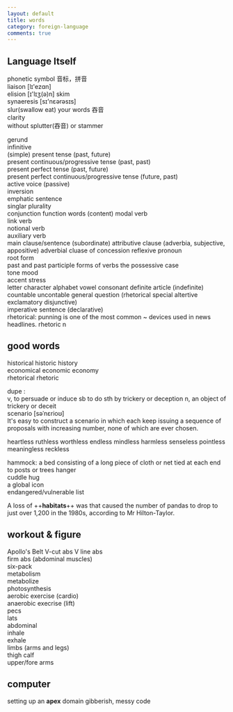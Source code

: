 ```yaml
---
layout: default
title: words 
category: foreign-language 
comments: true
---
```



## Language Itself
phonetic symbol 音标，拼音  
liaison [lɪ'ezɑn]  
elision [ɪ'lɪʒ(ə)n] skim  
synaeresis [sɪ'nɛərəsɪs]  
slur(swallow eat) your words 吞音  
clarity  
without splutter(吞音) or stammer  

gerund  
infinitive  
(simple) present tense (past, future)  
present continuous/progressive tense (past, past)  
present perfect tense (past, future)  
present perfect continuous/progressive tense (future, past)  
active voice (passive)  
inversion  
emphatic sentence  
singlar plurality  
conjunction 
function words (content) 
modal verb  
link verb  
notional verb  
auxiliary verb  
main clause/sentence (subordinate)
attributive clause (adverbia, subjective, appositive)
adverbial cluase of concession
reflexive pronoun  
root form  
past and past participle forms of verbs
the possessive case  
tone mood  
accent stress  
letter character
alphabet
vowel
consonant
definite article (indefinite)
countable
uncontable
general question (rhetorical special altertive exclamatory disjunctive)  
imperative sentence (declarative)  
rhetorical: punning is one of the most common ~ devices used in news headlines.
rhetoric n

## good words
historical historic history  
economical economic economy  
rhetorical rhetoric  

dupe :  
v, to persuade or induce sb to do sth by trickery or deception
n, an object of trickery or deceit  
scenario [səˈnɛrioʊ]  
It's easy to construct a scenario in which each keep issuing a sequence of proposals with increasing number, none of which are ever chosen.  

heartless ruthless worthless endless mindless harmless senseless pointless meaningless reckless 

hammock: a bed consisting of a long piece of cloth or net tied at each end to posts or trees 
hanger  
cuddle hug  
a global icon  
endangered/vulnerable list

A loss of ++**habitats**++ was that caused the number of pandas to drop to just over 1,200 in the 1980s, according to Mr Hilton-Taylor.

## workout & figure
Apollo's Belt  V-cut abs  V line abs  
firm abs (abdominal muscles)  
six-pack  
metabolism  
metabolize  
photosynthesis  
aerobic exercise (cardio)  
anaerobic execrise (lift)  
pecs  
lats  
abdominal  
inhale  
exhale  
limbs (arms and legs)  
thigh calf  
upper/fore arms  

## computer
setting up an **apex** domain
gibberish, messy code  
